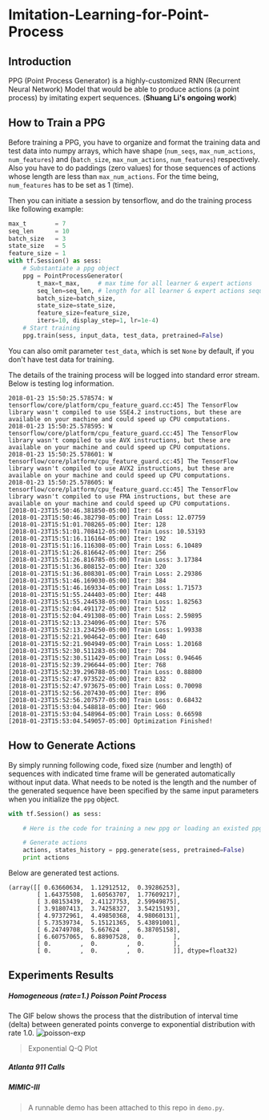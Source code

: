 Imitation-Learning-for-Point-Process
===

Introduction
---
PPG (Point Process Generator) is a highly-customized RNN (Recurrent Neural Network) Model that would be able to produce actions (a point process) by imitating expert sequences. (**Shuang Li's ongoing work**)

How to Train a PPG
---
Before training a PPG, you have to organize and format the training data and test data into numpy arrays, which have shape (`num_seqs`, `max_num_actions`, `num_features`) and (`batch_size`, `max_num_actions`, `num_features`) respectively. Also you have to do paddings (zero values) for those sequences of actions whose length are less than `max_num_actions`. For the time being,
`num_features` has to be set as 1 (time).

Then you can initiate a session by tensorflow, and do the training process like following example:
```python
max_t        = 7
seq_len      = 10
batch_size   = 3
state_size   = 5
feature_size = 1
with tf.Session() as sess:
	# Substantiate a ppg object
	ppg = PointProcessGenerator(
		t_max=t_max,     # max time for all learner & expert actions
		seq_len=seq_len, # length for all learner & expert actions sequences
		batch_size=batch_size,
		state_size=state_size,
		feature_size=feature_size,
		iters=10, display_step=1, lr=1e-4)
	# Start training
	ppg.train(sess, input_data, test_data, pretrained=False)
```
You can also omit parameter `test_data`, which is set `None` by default, if you don't have test data for training.

The details of the training process will be logged into standard error stream. Below is testing log information.
```shell
2018-01-23 15:50:25.578574: W tensorflow/core/platform/cpu_feature_guard.cc:45] The TensorFlow library wasn't compiled to use SSE4.2 instructions, but these are available on your machine and could speed up CPU computations.
2018-01-23 15:50:25.578595: W tensorflow/core/platform/cpu_feature_guard.cc:45] The TensorFlow library wasn't compiled to use AVX instructions, but these are available on your machine and could speed up CPU computations.
2018-01-23 15:50:25.578601: W tensorflow/core/platform/cpu_feature_guard.cc:45] The TensorFlow library wasn't compiled to use AVX2 instructions, but these are available on your machine and could speed up CPU computations.
2018-01-23 15:50:25.578605: W tensorflow/core/platform/cpu_feature_guard.cc:45] The TensorFlow library wasn't compiled to use FMA instructions, but these are available on your machine and could speed up CPU computations.
[2018-01-23T15:50:46.381850-05:00] Iter: 64
[2018-01-23T15:50:46.382798-05:00] Train Loss: 12.07759
[2018-01-23T15:51:01.708265-05:00] Iter: 128
[2018-01-23T15:51:01.708412-05:00] Train Loss: 10.53193
[2018-01-23T15:51:16.116164-05:00] Iter: 192
[2018-01-23T15:51:16.116308-05:00] Train Loss: 6.10489
[2018-01-23T15:51:26.816642-05:00] Iter: 256
[2018-01-23T15:51:26.816785-05:00] Train Loss: 3.17384
[2018-01-23T15:51:36.808152-05:00] Iter: 320
[2018-01-23T15:51:36.808301-05:00] Train Loss: 2.29386
[2018-01-23T15:51:46.169030-05:00] Iter: 384
[2018-01-23T15:51:46.169334-05:00] Train Loss: 1.71573
[2018-01-23T15:51:55.244403-05:00] Iter: 448
[2018-01-23T15:51:55.244538-05:00] Train Loss: 1.82563
[2018-01-23T15:52:04.491172-05:00] Iter: 512
[2018-01-23T15:52:04.491308-05:00] Train Loss: 2.59895
[2018-01-23T15:52:13.234096-05:00] Iter: 576
[2018-01-23T15:52:13.234250-05:00] Train Loss: 1.99338
[2018-01-23T15:52:21.904642-05:00] Iter: 640
[2018-01-23T15:52:21.904949-05:00] Train Loss: 1.20168
[2018-01-23T15:52:30.511283-05:00] Iter: 704
[2018-01-23T15:52:30.511429-05:00] Train Loss: 0.94646
[2018-01-23T15:52:39.296644-05:00] Iter: 768
[2018-01-23T15:52:39.296788-05:00] Train Loss: 0.88800
[2018-01-23T15:52:47.973522-05:00] Iter: 832
[2018-01-23T15:52:47.973675-05:00] Train Loss: 0.70098
[2018-01-23T15:52:56.207430-05:00] Iter: 896
[2018-01-23T15:52:56.207577-05:00] Train Loss: 0.68432
[2018-01-23T15:53:04.548818-05:00] Iter: 960
[2018-01-23T15:53:04.548964-05:00] Train Loss: 0.66598
[2018-01-23T15:53:04.549057-05:00] Optimization Finished!
```

How to Generate Actions
---
By simply running following code, fixed size (number and length) of sequences with indicated time frame will be generated automatically without input data. What needs to be noted is the length and the number of the generated sequence have been specified by the same input parameters when you initialize the `ppg` object.
```python
with tf.Session() as sess:

	# Here is the code for training a new ppg or loading an existed ppg

	# Generate actions
	actions, states_history = ppg.generate(sess, pretrained=False)
	print actions
```
Below are generated test actions.
```shell
(array([[ 0.63660634,  1.12912512,  0.39286253],
        [ 1.64375508,  1.60563707,  1.77609217],
        [ 3.08153439,  2.41127753,  2.59949875],
        [ 3.91807413,  3.74258327,  3.54215193],
        [ 4.97372961,  4.49850368,  4.98060131],
        [ 5.73539734,  5.15121365,  5.43891001],
        [ 6.24749708,  5.667624  ,  6.38705158],
        [ 6.60757065,  6.88907528,  0.        ],
        [ 0.        ,  0.        ,  0.        ],
        [ 0.        ,  0.        ,  0.        ]], dtype=float32)
```

Experiments Results
---

##### Homogeneous (rate=1.) Poisson Point Process
The GIF below shows the process that the distribution of interval time (delta) between generated points converge to exponential distribution with rate 1.0.
![poisson-exp](https://github.com/meowoodie/Imitation-Learning-for-Point-Process/blob/master/results/poisson_exp.gif)

> Exponential Q-Q Plot

##### Atlanta 911 Calls

##### MIMIC-III



> A runnable demo has been attached to this repo in `demo.py`.
